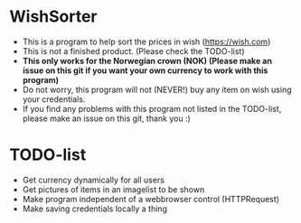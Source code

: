 # WishSorter

- This is a program to help sort the prices in wish (https://wish.com)
- This is not a finished product. (Please check the TODO-list)
- **This only works for the Norwegian crown (NOK) (Please make an issue on this git if you want your own currency to work with this program)**
- Do not worry, this program will not (NEVER!) buy any item on wish using your credentials.
- If you find any problems with this program not listed in the TODO-list, please make an issue on this git, thank you :)

# TODO-list

- Get currency dynamically for all users
- Get pictures of items in an imagelist to be shown
- Make program independent of a webbrowser control (HTTPRequest)
- Make saving credentials locally a thing

